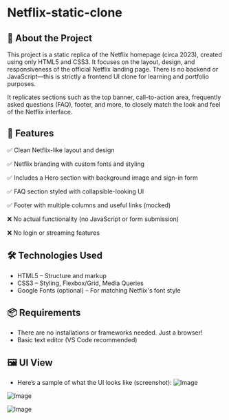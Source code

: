# Netflix-static-clone
## 📝 About the Project
This project is a static replica of the Netflix homepage (circa 2023), created using only HTML5 and CSS3. It focuses on the layout, design, and responsiveness of the official Netflix landing page. There is no backend or JavaScript—this is strictly a frontend UI clone for learning and portfolio purposes.

It replicates sections such as the top banner, call-to-action area, frequently asked questions (FAQ), footer, and more, to closely match the look and feel of the Netflix interface.
## 🚀 Features
✅ Clean Netflix-like layout and design

✅ Netflix branding with custom fonts and styling

✅ Includes a Hero section with background image and sign-in form

✅ FAQ section styled with collapsible-looking UI

✅ Footer with multiple columns and useful links (mocked)

❌ No actual functionality (no JavaScript or form submission)

❌ No login or streaming features

## 🛠️ Technologies Used
- HTML5 – Structure and markup
- CSS3 – Styling, Flexbox/Grid, Media Queries
- Google Fonts (optional) – For matching Netflix's font style

## 📦 Requirements
- There are no installations or frameworks needed. Just a browser!
- Basic text editor (VS Code recommended)

## 🖼️ UI View
- Here’s a sample of what the UI looks like (screenshot):
![Image](https://github.com/user-attachments/assets/5b4f8c1b-cd29-428e-ae07-0443cf7b0395)

![Image](https://github.com/user-attachments/assets/4fdad019-5a2e-4ed0-9418-370dc9397a70)

![Image](https://github.com/user-attachments/assets/d3fdf906-5636-4ca7-a459-fb0759d6d984)


